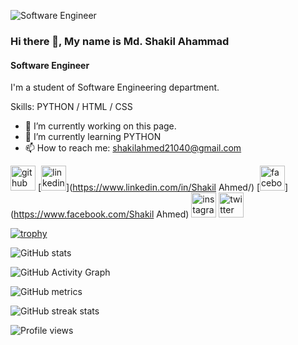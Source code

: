 ![Software Engineer](https://scontent.fdac5-1.fna.fbcdn.net/v/t1.6435-9/p180x540/101690046_2716187081998572_2660317359747025062_n.jpg?_nc_cat=100&ccb=1-5&_nc_sid=e3f864&_nc_eui2=AeGgxDEKtal33aPoL6z7hCIKFiALyJ2YrYYWIAvInZithqfY8ThvgKYsQiQ5MpaHiSATkrN7ee6n60y2EHT9ztj9&_nc_ohc=Y8J707cW5qEAX_sKVPv&_nc_ht=scontent.fdac5-1.fna&oh=00_AT8WAn3MDTM7pspg_QwKVtWVXw160m_zjEfN9E5FjP5P5A&oe=61E9FD81)
### Hi there 👋, My name is Md. Shakil Ahammad
#### Software Engineer

I'm a student of Software Engineering department.

Skills: PYTHON / HTML / CSS

- 🔭 I’m currently working on this page. 
- 🌱 I’m currently learning PYTHON 
- 📫 How to reach me: shakilahmed21040@gmail.com 


[<img src='https://cdn.jsdelivr.net/npm/simple-icons@3.0.1/icons/github.svg' alt='github' height='40'>](https://github.com/ShakilGit)  [<img src='https://cdn.jsdelivr.net/npm/simple-icons@3.0.1/icons/linkedin.svg' alt='linkedin' height='40'>](https://www.linkedin.com/in/Shakil Ahmed/)  [<img src='https://cdn.jsdelivr.net/npm/simple-icons@3.0.1/icons/facebook.svg' alt='facebook' height='40'>](https://www.facebook.com/Shakil Ahmed)  [<img src='https://cdn.jsdelivr.net/npm/simple-icons@3.0.1/icons/instagram.svg' alt='instagram' height='40'>](https://www.instagram.com/shakil_494/)  [<img src='https://cdn.jsdelivr.net/npm/simple-icons@3.0.1/icons/twitter.svg' alt='twitter' height='40'>](https://twitter.com/ShakilA30713633)  

[![trophy](https://github-profile-trophy.vercel.app/?username=ShakilGit)](https://github.com/ryo-ma/github-profile-trophy)

![GitHub stats](https://github-readme-stats.vercel.app/api?username=ShakilGit&show_icons=true)  

![GitHub Activity Graph](https://activity-graph.herokuapp.com/graph?username=ShakilGit)  

![GitHub metrics](https://metrics.lecoq.io/ShakilGit)  

![GitHub streak stats](https://github-readme-streak-stats.herokuapp.com/?user=ShakilGit)  

![Profile views](https://gpvc.arturio.dev/ShakilGit)  
